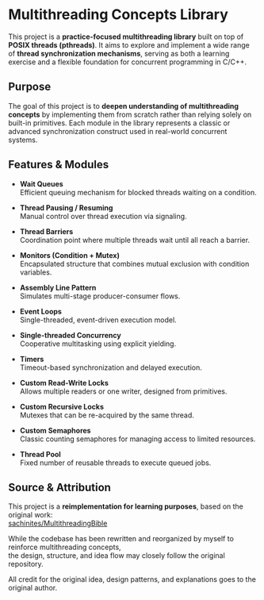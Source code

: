 # Multithreading Concepts Library

This project is a **practice-focused multithreading library** built on top of **POSIX threads (pthreads)**. It aims to explore and implement a wide range of **thread synchronization mechanisms**, serving as both a learning exercise and a flexible foundation for concurrent programming in C/C++.

## Purpose

The goal of this project is to **deepen understanding of multithreading concepts** by implementing them from scratch rather than relying solely on built-in primitives. Each module in the library represents a classic or advanced synchronization construct used in real-world concurrent systems.

## Features & Modules

- **Wait Queues**  
  Efficient queuing mechanism for blocked threads waiting on a condition.

- **Thread Pausing / Resuming**  
  Manual control over thread execution via signaling.

- **Thread Barriers**  
  Coordination point where multiple threads wait until all reach a barrier.

- **Monitors (Condition + Mutex)**  
  Encapsulated structure that combines mutual exclusion with condition variables.

- **Assembly Line Pattern**  
  Simulates multi-stage producer-consumer flows.

- **Event Loops**  
  Single-threaded, event-driven execution model.

- **Single-threaded Concurrency**  
  Cooperative multitasking using explicit yielding.

- **Timers**  
  Timeout-based synchronization and delayed execution.

- **Custom Read-Write Locks**  
  Allows multiple readers or one writer, designed from primitives.

- **Custom Recursive Locks**  
  Mutexes that can be re-acquired by the same thread.

- **Custom Semaphores**  
  Classic counting semaphores for managing access to limited resources.

- **Thread Pool**  
  Fixed number of reusable threads to execute queued jobs.



## Source & Attribution

This project is a **reimplementation for learning purposes**, based on the original work:  
[sachinites/MultithreadingBible](https://github.com/sachinites/MultithreadingBible)

While the codebase has been rewritten and reorganized by myself to reinforce multithreading concepts,  
the design, structure, and idea flow may closely follow the original repository.

All credit for the original idea, design patterns, and explanations goes to the original author.

